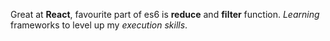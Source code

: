 Great at **React**, favourite part of es6 is **reduce** and **filter** function. *Learning* frameworks to level up my *execution skills*. 

